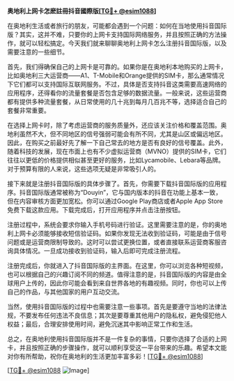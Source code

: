 **奥地利上网卡怎麽註冊抖音國際版[[TG💪+ @esim1088](https://t.me/s/esim1088)]**

在奥地利生活或者旅行的朋友，可能都会遇到一个问题：如何在当地使用抖音国际版？其实，这并不难，只要你的上网卡支持国际网络服务，并且按照正确的方法操作，就可以轻松搞定。今天我们就来聊聊奥地利上网卡怎么注册抖音国际版，以及需要注意的一些细节。

首先，我们得确保自己的上网卡是可靠的。如果你是在奥地利本地购买的上网卡，比如奥地利三大运营商——A1、T-Mobile和Orange提供的SIM卡，那么通常情况下它们都可以支持国际互联网服务。不过，具体是否支持抖音这类需要高速网络的应用程序，还得看你的流量套餐是否包含足够的数据流量。一般来说，这些运营商都有提供多种流量套餐，从日常使用的几十兆到每月几百兆不等，选择适合自己的套餐非常重要。

在选择上网卡时，除了考虑运营商的服务质量外，还应该关注价格和覆盖范围。奥地利虽然不大，但不同地区的信号强弱可能会有所不同，尤其是山区或偏远地区。因此，在购买之前最好先了解一下自己常去的地方是否有良好的信号覆盖。此外，随着科技的发展，现在市面上也有不少虚拟运营商（MVNO）提供的SIM卡，它们往往以更低的价格提供相似甚至更好的服务，比如Lycamobile、Lebara等品牌。对于预算有限的人来说，这些选项无疑是非常吸引人的。

接下来就是注册抖音国际版的具体步骤了。首先，你需要下载抖音国际版的应用程序。抖音国际版通常被称为“Douyin”，它与国内版本的抖音在功能上基本一致，但在内容审核方面更加宽松。你可以通过Google Play商店或者Apple App Store免费下载这款应用。下载完成后，打开应用程序并点击注册按钮。

注册过程中，系统会要求你输入手机号码进行验证。这里需要注意的是，你的奥地利上网卡必须能够接收短信验证码。如果你发现无法收到验证码，可能是由于信号问题或是运营商限制导致的。这时可以尝试更换位置，或者直接联系运营商客服咨询具体情况。一旦成功接收到验证码，输入后即可完成注册流程。

注册完成后，你就进入了抖音国际版的主界面。在这里，你可以浏览各种短视频，也可以根据自己的兴趣订阅不同的频道。值得注意的是，抖音国际版的内容是由全球用户上传的，因此你可能会看到来自世界各地的有趣视频。同时，你也可以上传自己的作品，与其他国家的用户互动交流。

当然，使用抖音国际版的过程中也需要注意一些事项。首先是要遵守当地的法律法规，不要发布任何违法不良信息；其次是要尊重其他用户的隐私权，避免侵犯他人权益；最后，合理安排使用时间，避免沉迷其中影响正常工作和生活。

总之，在奥地利使用抖音国际版并不是一件复杂的事情，只要你选择了合适的上网卡，并且按照正确的步骤操作，就可以顺利享受这一平台带来的乐趣。希望本文能对你有所帮助，祝你在奥地利的生活更加丰富多彩！[[TG💪+ @esim1088](https://t.me/s/esim1088)]

[[TG💪+ @esim1088](https://t.me/s/esim1088) ![Image](https://i.postimg.cc/4NQfJmqS/Snipaste-2025-05-13-00-14-12.png)]